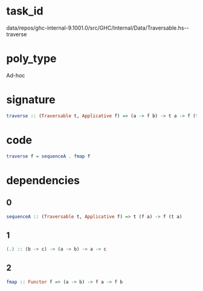 
# task_id
data/repos/ghc-internal-9.1001.0/src/GHC/Internal/Data/Traversable.hs--traverse

# poly_type
Ad-hoc

# signature
```haskell
traverse :: (Traversable t, Applicative f) => (a -> f b) -> t a -> f (t b)
```   

# code
```haskell
traverse f = sequenceA . fmap f
```

# dependencies
## 0
```haskell
sequenceA :: (Traversable t, Applicative f) => t (f a) -> f (t a)
```
## 1
```haskell
(.) :: (b -> c) -> (a -> b) -> a -> c
```
## 2
```haskell
fmap :: Functor f => (a -> b) -> f a -> f b
```
